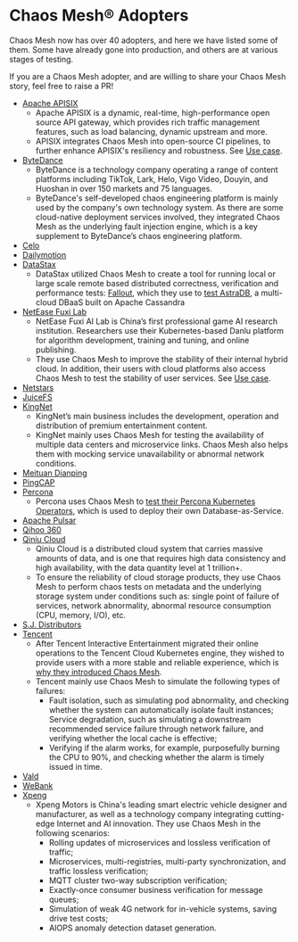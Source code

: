 # Chaos Mesh® Adopters

Chaos Mesh now has over 40 adopters, and here we have listed some of them. Some have already gone into production, and others are at various stages of testing.

If you are a Chaos Mesh adopter, and are willing to share your Chaos Mesh story, feel free to raise a PR!

- [Apache APISIX](https://github.com/apache/apisix)
  - Apache APISIX is a dynamic, real-time, high-performance open source API gateway, which provides rich traffic management features, such as load balancing, dynamic upstream and more.
  - APISIX integrates Chaos Mesh into open-source CI pipelines, to further enhance APISIX's resiliency and robustness. See [Use case](https://chaos-mesh.org/blog/How-Chaos-Mesh-Helps-Apache-APISIX-Improve-System-Stability).
- [ByteDance](https://bytedance.com/en/)
  - ByteDance is a technology company operating a range of content platforms including TikTok, Lark, Helo, Vigo Video, Douyin, and Huoshan in over 150 markets and 75 languages.
  - ByteDance's self-developed chaos engineering platform is mainly used by the company's own technology system. As there are some cloud-native deployment services involved, they integrated Chaos Mesh as the underlying fault injection engine, which is a key supplement to ByteDance’s chaos engineering platform.
- [Celo](https://celo.org/)
- [Dailymotion](https://www.dailymotion.com/)
- [DataStax](https://www.datastax.com/) 
  - DataStax utilized Chaos Mesh to create a tool for running local or large scale remote based distributed correctness, verification and performance tests: [Fallout](https://github.com/datastax/fallout), which they use to [test AstraDB](https://youtu.be/Kw7gMurHJnQ), a multi-cloud DBaaS built on Apache Cassandra
- [NetEase Fuxi Lab](https://fuxi.163.com/en/about.html)
  - NetEase Fuxi AI Lab is China’s first professional game AI research institution. Researchers use their Kubernetes-based Danlu platform for algorithm development, training and tuning, and online publishing.
  - They use Chaos Mesh to improve the stability of their internal hybrid cloud. In addition, their users with cloud platforms also access Chaos Mesh to test the stability of user services. See [Use case](https://chaos-mesh.org/blog/how-a-top-game-company-uses-chaos-engineering-to-improve-testing).
- [Netstars](https://www.netstars.co.jp/en/)
- [JuiceFS](https://juicefs.com/?hl=en)
- [KingNet](https://www.kingnet.com/)
  - KingNet’s main business includes the development, operation and distribution of premium entertainment content.
  - KingNet mainly uses Chaos Mesh for testing the availability of multiple data centers and microservice links. Chaos Mesh also helps them with mocking service unavailability or abnormal network conditions.
- [Meituan Dianping](https://about.meituan.com/en)
- [PingCAP](https://en.pingcap.com/)
- [Percona](https://www.percona.com/)
  - Percona uses Chaos Mesh to [test their Percona Kubernetes Operators](https://www.percona.com/blog/2020/11/05/chaosmesh-to-create-chaos-in-kubernetes/), which is used to deploy their own Database-as-Service.
- [Apache Pulsar](https://pulsar.apache.org/)
- [Qihoo 360](https://360.cn/)
- [Qiniu Cloud](https://qiniu.com/en)
  - Qiniu Cloud is a distributed cloud system that carries massive amounts of data, and is one that requires high data consistency and high availability, with the data quantity level at 1 trillion+.
  - To ensure the reliability of cloud storage products, they use Chaos Mesh to perform chaos tests on metadata and the underlying storage system under conditions such as: single point of failure of services, network abnormality, abnormal resource consumption (CPU, memory, I/O), etc.
- [S.J. Distributors](https://www.sjfood.com/)
- [Tencent](https://www.tencent.com/en-us)
  - After Tencent Interactive Entertainment migrated their online operations to the Tencent Cloud Kubernetes engine, they wished to provide users with a more stable and reliable experience, which is [why they introduced Chaos Mesh](https://chaos-mesh.org/blog/Securing-Online-Gaming-Combine-Chaos-Engineering-with-DevOps-Practices/).
  - Tencent mainly use Chaos Mesh to simulate the following types of failures:
    - Fault isolation, such as simulating pod abnormality, and checking whether the system can automatically isolate fault instances;
      Service degradation, such as simulating a downstream recommended service failure through network failure, and verifying whether the local cache is effective;
    - Verifying if the alarm works, for example, purposefully burning the CPU to 90%, and checking whether the alarm is timely issued in time.
- [Vald](https://vald.vdaas.org/)
- [WeBank](https://www.webank.com/)
- [Xpeng](https://en.xiaopeng.com/)
  - Xpeng Motors is China's leading smart electric vehicle designer and manufacturer, as well as a technology company integrating cutting-edge Internet and AI innovation. They use Chaos Mesh in the following scenarios:
    - Rolling updates of microservices and lossless verification of traffic;
    - Microservices, multi-registries, multi-party synchronization, and traffic lossless verification;
    - MQTT cluster two-way subscription verification;
    - Exactly-once consumer business verification for message queues;
    - Simulation of weak 4G network for in-vehicle systems, saving drive test costs;
    - AIOPS anomaly detection dataset generation.
